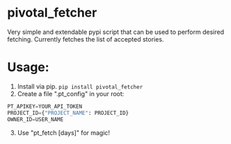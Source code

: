 # pivotal_fetcher
Very simple and extendable pypi script that can be used to perform desired fetching.
Currently fetches the list of accepted stories.
# Usage:
1. Install via pip. `pip install pivotal_fetcher`
2. Create a file ".pt_config" in your root:

```py
PT_APIKEY=YOUR_API_TOKEN
PROJECT_ID={"PROJECT_NAME": PROJECT_ID}
OWNER_ID=USER_NAME
   ```
3. Use "pt_fetch [days]" for magic!

  
